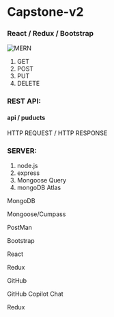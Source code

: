 # Capstone-v2
### React / Redux / Bootstrap

![MERN](https://miro.medium.com/v2/0*hU4zJiyVwWcM0L-w.png)

1. GET
2. POST
3. PUT
4. DELETE

### REST API:
#### api / puducts

HTTP REQUEST /
HTTP RESPONSE
 
### SERVER:

1. node.js
1. express
1. Mongoose Query
1. mongoDB Atlas

MongoDB

Mongoose/Cumpass

PostMan

Bootstrap

React

Redux

GitHub

GitHub Copilot Chat

Redux

